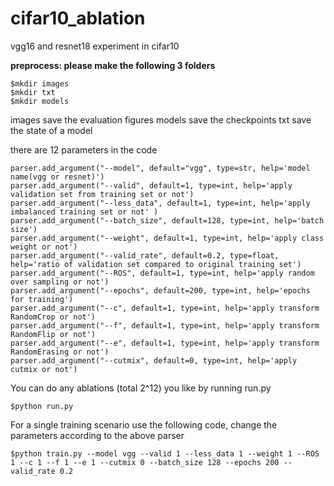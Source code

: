 # cifar10_ablation
vgg16 and resnet18 experiment in cifar10

**preprocess: please make the following 3 folders**

    $mkdir images
    $mkdir txt
    $mkdir models
images save the evaluation figures
models save the checkpoints 
txt save the state of a model

there are 12 parameters in the code

    parser.add_argument("--model", default="vgg", type=str, help='model name(vgg or resnet)')
    parser.add_argument("--valid", default=1, type=int, help='apply validation set from training set or not')
    parser.add_argument("--less_data", default=1, type=int, help='apply imbalanced training set or not' )
    parser.add_argument("--batch_size", default=128, type=int, help='batch size')
    parser.add_argument("--weight", default=1, type=int, help='apply class weight or not')
    parser.add_argument("--valid_rate", default=0.2, type=float, help='ratio of validation set compared to original training set')
    parser.add_argument("--ROS", default=1, type=int, help='apply random over sampling or not')
    parser.add_argument("--epochs", default=200, type=int, help='epochs for training')
    parser.add_argument("--c", default=1, type=int, help='apply transform RandomCrop or not')
    parser.add_argument("--f", default=1, type=int, help='apply transform RandomFlip or not')
    parser.add_argument("--e", default=1, type=int, help='apply transform RandomErasing or not')
    parser.add_argument("--cutmix", default=0, type=int, help='apply cutmix or not')

You can do any ablations (total 2^12) you like by running run.py
    
    $python run.py

For a single training scenario use the following code, change the parameters according to the above parser
    
    $python train.py --model vgg --valid 1 --less_data 1 --weight 1 --ROS 1 --c 1 --f 1 --e 1 --cutmix 0 --batch_size 128 --epochs 200 --valid_rate 0.2
